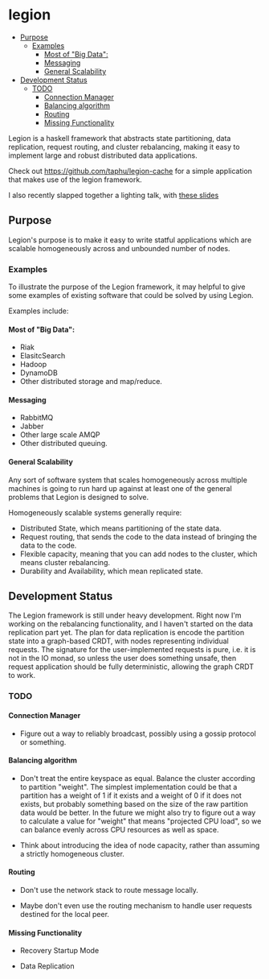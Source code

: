 # legion

- [Purpose](#purpose)
    - [Examples](#examples)
        - [Most of "Big Data":](#most-of-"big-data")
        - [Messaging](#messaging)
        - [General Scalability](#general-scalability)
- [Development Status](#development-status)
    - [TODO](#todo)
        - [Connection Manager](#connection-manager)
        - [Balancing algorithm](#balancing-algorithm)
        - [Routing](#routing)
        - [Missing Functionality](#missing-functionality)


Legion is a haskell framework that abstracts state partitioning, data
replication, request routing, and cluster rebalancing, making it easy
to implement large and robust distributed data applications.


Check out https://github.com/taphu/legion-cache for a simple application
that makes use of the legion framework.


I also recently slapped together a lighting talk, with
[these slides](https://docs.google.com/presentation/d/1XWZp9aPfeIxfgBWoTVUkLOgO5rgS54xZo0F4FgLKu7g/edit?usp=sharing)

## Purpose

Legion's purpose is to make it easy to write statful applications which
are scalable homogeneously across and unbounded number of nodes.

### Examples

To illustrate the purpose of the Legion framework, it may helpful to give some
examples of existing software that could be solved by using Legion.

Examples include:

#### Most of "Big Data":
- Riak
- ElasitcSearch
- Hadoop
- DynamoDB
- Other distributed storage and map/reduce.

#### Messaging
- RabbitMQ
- Jabber
- Other large scale AMQP
- Other distributed queuing.

#### General Scalability

Any sort of software system that scales homogeneously across multiple machines
is going to run hard up against at least one of the general problems that
Legion is designed to solve.

Homogeneously scalable systems generally require:

- Distributed State, which means partitioning of the state data.
- Request routing, that sends the code to the data instead of bringing the data to the code.
- Flexible capacity, meaning that you can add nodes to the cluster, which means cluster rebalancing.
- Durability and Availability, which mean replicated state.


## Development Status

The Legion framework is still under heavy development. Right now I'm
working on the rebalancing functionality, and I haven't started on
the data replication part yet. The plan for data replication is encode
the partition state into a graph-based CRDT, with nodes representing
individual requests. The signature for the user-implemented requests is
pure, i.e. it is not in the IO monad, so unless the user does something
unsafe, then request application should be fully deterministic, allowing
the graph CRDT to work.

### TODO

#### Connection Manager

- Figure out a way to reliably broadcast, possibly using a gossip protocol
  or something.

#### Balancing algorithm

- Don't treat the entire keyspace as equal. Balance the cluster according to
  partition "weight". The simplest implementation could be that a partition has
  a weight of 1 if it exists and a weight of 0 if it does not exists, but
  probably something based on the size of the raw partition data would be
  better. In the future we might also try to figure out a way to calculate a
  value for "weight" that means "projected CPU load", so we can balance evenly
  across CPU resources as well as space.

- Think about introducing the idea of node capacity, rather than assuming a
  strictly homogeneous cluster.


#### Routing

- Don't use the network stack to route message locally.

- Maybe don't even use the routing mechanism to handle user requests destined
  for the local peer.

#### Missing Functionality

- Recovery Startup Mode

- Data Replication


